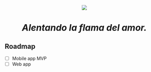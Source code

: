 <p align="center">
  <image src=".../../assets/project_logo.png"/>
  <h1 align="center"><i>Alentando la flama del amor.</i></h1>
</p>

## Roadmap
- [ ] Mobile app MVP
- [ ] Web app